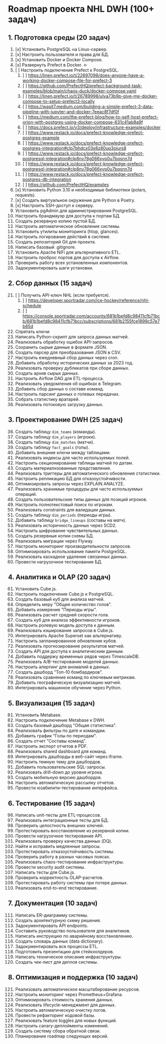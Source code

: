 # Roadmap проекта NHL DWH (100+ задач)

## 1. Подготовка среды (20 задач)
1. [x] Установить PostgreSQL на Linux-сервер.
2. [x] Настроить пользователя и права для БД.
3. [x] Установить Docker и Docker Compose.
4. [x] Развернуть Prefect в Docker. <-
5. [ ] Настроить подключение Prefect к PostgreSQL.
   1. [ ] https://linen.prefect.io/t/22697098/does-anyone-have-a-working-docker-compose-file-for-prefect-3
   2. [ ] https://github.com/PrefectHQ/prefect-background-task-examples/blob/main/chaos-duck/docker-compose.yaml
   3. [ ] https://linen.prefect.io/t/26789998/ulva73b9p-give-me-docker-compose-to-setup-prefect3-locally
   4. [ ] https://wasit7.medium.com/building-a-simple-prefect-3-data-pipeline-with-jupyter-and-docker-7eeac8f7df0f
   5. [ ] https://medium.com/the-prefect-blog/how-to-self-host-prefect-orion-with-postgres-using-docker-compose-631c41ab8a9f
   6. [ ] https://docs.prefect.io/v3/deploy/infrastructure-examples/docker
   7. [ ] https://www.restack.io/docs/prefect-knowledge-prefect-postgres-example
   8. [ ] https://www.restack.io/docs/prefect-knowledge-prefect-postgres-integration#clp7bhdcx03x6z80up3oiurs8
   9. [ ] https://www.restack.io/docs/prefect-knowledge-prefect-postgresql-integration#clp8nv78g066xyp0u7bqsnn7d
   10. [ ] https://www.restack.io/docs/prefect-knowledge-prefect-postgresql-integration#clp8nv78g066xyp0u7bqsnn7d
   11. [ ] https://www.restack.io/docs/prefect-knowledge-prefect-postgres-db-integration
   12. [ ] https://github.com/PrefectHQ/examples
6. [x] Установить Python 3.10 и необходимые библиотеки (polars, requests).
7. [x] Создать виртуальное окружение для Python в Poetry.
8. [x] Настроить SSH-доступ к серверу.
9.  Установить pgAdmin для администрирования PostgreSQL.
10. Настроить брандмауэр для доступа к портам БД.
11. Создать резервную копию пустой БД.
12. Настроить автоматическое обновление системы.
13. Установить утилиты мониторинга (htop, glances).
14. Настроить логирование действий в системе.
15. Создать репозиторий Git для проекта.
16. Написать базовый .gitignore.
17. Установить Apache NiFi для альтернативного ETL.
18. Настроить проброс портов для доступа к Airflow.
19. Проверить работу всех установленных компонентов.
20. Задокументировать шаги установки.

## 2. Сбор данных (15 задач)
21. [ ] Получить API-ключ NHL (если требуется).
    1.  [ ] https://developer.sportradar.com/ice-hockey/reference/nhl-schedule
    2.  [ ] https://console.sportradar.com/accounts/681b1befd8c98411cfb71bcb/681b1befd8c98411cfb71bcc/subscriptions/681b2155fce1899c57e7b65d
22. Спрятать ключи
23. Написать Python-скрипт для запроса данных матчей.
24. Реализовать обработку ошибок API-запросов.
25. Сохранить сырые данные в формате JSON.
26. Создать парсер для преобразования JSON в CSV.
27. Настроить ежедневный сбор данных через cron.
28. Добавить обработку исторических данных за 2023 год.
29. Реализовать проверку дубликатов при сборе данных.
30. Создать архив сырых данных.
31. Настроить Airflow DAG для ETL-процесса.
32. Реализовать уведомления об ошибках в Telegram.
33. Добавить сбор данных о составе команд.
34. Настроить парсинг данных о голевых передачах.
35. Собрать статистику вратарей.
36. Реализовать потоковую загрузку данных.

## 3. Проектирование DWH (25 задач)
36. Создать таблицу `dim_teams` (команды).
37. Создать таблицу `dim_players` (игроки).
38. Создать таблицу `dim_matches` (матчи).
39. Создать таблицу `fact_goals` (голы).
40. Добавить внешние ключи между таблицами.
41. Реализовать индексы для часто используемых полей.
42. Настроить секционирование таблицы матчей по датам.
43. Создать материализованные представления.
44. Реализовать триггеры для автоматического обновления статистики.
45. Настроить репликацию БД для отказоустойчивости.
46. Оптимизировать запросы через EXPLAIN ANALYZE.
47. Реализовать хранимые процедуры для часто используемых операций.
48. Создать пользовательские типы данных для позиций игроков.
49. Настроить полнотекстовый поиск по игрокам.
50. Реализовать constraints для валидации данных.
51. Создать таблицу `dim_periods` (периоды игры).
52. Добавить таблицу `bridge_lineups` (составы на матч).
53. Реализовать историчность данных через SCD2.
54. Настроить шифрование чувствительных данных.
55. Создать резервные копии схемы БД.
56. Реализовать миграции через Flyway.
57. Настроить мониторинг производительности запросов.
58. Оптимизировать использование памяти PostgreSQL.
59. Реализовать каскадное удаление связанных данных.
60. Провести нагрузочное тестирование БД.

## 4. Аналитика и OLAP (20 задач)
61. Установить Cube.js.
62. Настроить подключение Cube.js к PostgreSQL.
63. Создать базовый куб для анализа матчей.
64. Определить меру "Общее количество голов".
65. Добавить измерение "Периоды игры".
66. Реализовать расчет средней скорости гола.
67. Создать куб для анализа эффективности игроков.
68. Настроить ролевую модель доступа к данным.
69. Реализовать кэширование запросов в Cube.js.
70. Интегрировать Apache Superset как альтернативу.
71. Настроить запланированное обновление кубов.
72. Реализовать прогнозирование результатов матчей.
73. Создать API для доступа к аналитическим данным.
74. Добавить поддержу временных рядов через TimescaleDB.
75. Реализовать A/B-тестирование моделей данных.
76. Настроить алертинг для аномалий в данных.
77. Создать дашборд "Топ-10 бомбардиров".
78. Реализовать сравнение команд по ключевым метрикам.
79. Добавить географическую визуализацию матчей.
80. Интегрировать машинное обучение через Python.

## 5. Визуализация (15 задач)
81. Установить Metabase.
82. Настроить подключение Metabase к DWH.
83. Создать базовый дашборд "Общая статистика".
84. Реализовать фильтры по дате и командам.
85. Добавить график "Голы по периодам".
86. Создать отчет "Составы команд".
87. Настроить экспорт отчетов в PDF.
88. Реализовать shared dashboard для команд.
89. Интегрировать дашборды в веб-сайт через iframe.
90. Настроить темную тему для дашбордов.
91. Добавить пользовательские SQL-запросы.
92. Реализовать drill-down до уровня игрока.
93. Создать мобильную версию дашбордов.
94. Настроить автоматическую рассылку отчетов.
95. Провести юзабилити-тестирование интерфейса.

## 6. Тестирование (15 задач)
96. Написать unit-тесты для ETL-процессов.
97. Реализовать интеграционные тесты для БД.
98. Проверить целостность внешних ключей.
99. Протестировать восстановление из резервной копии.
100. Провести нагрузочное тестирование API.
101. Реализовать проверку качества данных (DQ).
102. Найти и исправить медленные запросы.
103. Протестировать отказоустойчивость системы.
104. Проверить работу в разных часовых поясах.
105. Реализовать chaos-тестирование инфраструктуры.
106. Провести security audit системы.
107. Написать тесты для Cube.js.
108. Проверить корректность OLAP-расчетов.
109. Протестировать работу системы при потере данных.
110. Реализовать end-to-end тестирование.

## 7. Документация (10 задач)
111. Написать ER-диаграмму системы.
112. Создать архитектурную схему решения.
113. Задокументировать API endpoints.
114. Составить руководство пользователя для аналитиков.
115. Написать инструкцию по аварийному восстановлению.
116. Создать словарь данных (data dictionary).
117. Задокументировать все процессы ETL.
118. Подготовить презентацию для стейкхолдеров.
119. Написать техническое описание инфраструктуры.
120. Создать чек-лист для деплоя системы.

## 8. Оптимизация и поддержка (10 задач)
121. Реализовать автоматическое масштабирование ресурсов.
122. Настроить мониторинг через Prometheus+Grafana.
123. Оптимизировать стоимость хранения данных.
124. Реализовать lifecycle-менеджмент для данных.
125. Настроить автоматическую очистку логов.
126. Провести рефакторинг кодовой базы.
127. Реализовать feature toggles для новых функций.
128. Настроить canary-деплойменты изменений.
129. Создать систему сбора обратной связи.
130. Планирование roadmap следующих версий.